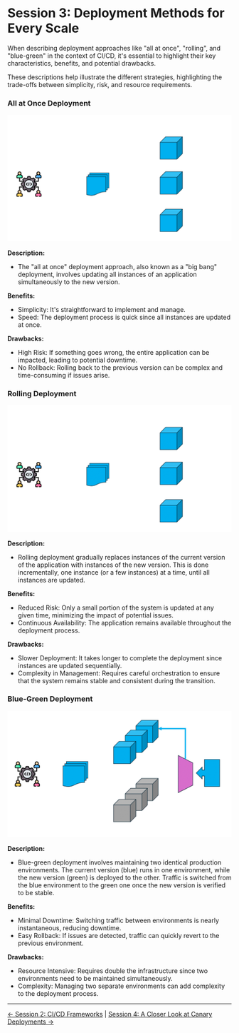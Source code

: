# Session 3: Deployment Methods for Every Scale

When describing deployment approaches like "all at once", "rolling", and "blue-green" in the context of CI/CD, it's essential to highlight their key characteristics, benefits, and potential drawbacks.

These descriptions help illustrate the different strategies, highlighting the trade-offs between simplicity, risk, and resource requirements.

### All at Once Deployment

![All at Once Deployment](./images/AllatOnceDeployment.gif)

**Description:**
- The "all at once" deployment approach, also known as a "big bang" deployment, involves updating all instances of an application simultaneously to the new version.

**Benefits:**
- Simplicity: It's straightforward to implement and manage.
- Speed: The deployment process is quick since all instances are updated at once.

**Drawbacks:**
- High Risk: If something goes wrong, the entire application can be impacted, leading to potential downtime.
- No Rollback: Rolling back to the previous version can be complex and time-consuming if issues arise.

### Rolling Deployment

![Rolling Deployment](./images/RollingDeployment.gif)

**Description:**
- Rolling deployment gradually replaces instances of the current version of the application with instances of the new version. This is done incrementally, one instance (or a few instances) at a time, until all instances are updated.

**Benefits:**
- Reduced Risk: Only a small portion of the system is updated at any given time, minimizing the impact of potential issues.
- Continuous Availability: The application remains available throughout the deployment process.

**Drawbacks:**
- Slower Deployment: It takes longer to complete the deployment since instances are updated sequentially.
- Complexity in Management: Requires careful orchestration to ensure that the system remains stable and consistent during the transition.

### Blue-Green Deployment

![Blue-Green Deployment](./images/BlueGreenDeployment.gif)

**Description:**
- Blue-green deployment involves maintaining two identical production environments. The current version (blue) runs in one environment, while the new version (green) is deployed to the other. Traffic is switched from the blue environment to the green one once the new version is verified to be stable.

**Benefits:**
- Minimal Downtime: Switching traffic between environments is nearly instantaneous, reducing downtime.
- Easy Rollback: If issues are detected, traffic can quickly revert to the previous environment.

**Drawbacks:**
- Resource Intensive: Requires double the infrastructure since two environments need to be maintained simultaneously.
- Complexity: Managing two separate environments can add complexity to the deployment process.

<!-- FooterStart -->
---
[← Session 2: CI/CD Frameworks](../session-2/README.md) | [Session 4: A Closer Look at Canary Deployments →](../session-4/README.md)
<!-- FooterEnd -->
